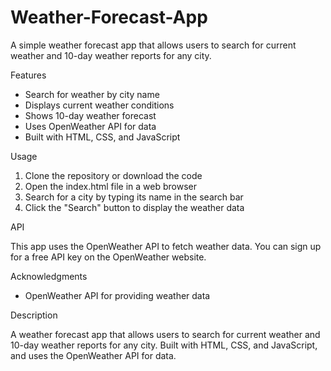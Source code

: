 # Weather-Forecast-App

A simple weather forecast app that allows users to search for current weather and 10-day weather reports for any city.

Features

- Search for weather by city name
- Displays current weather conditions
- Shows 10-day weather forecast
- Uses OpenWeather API for data
- Built with HTML, CSS, and JavaScript

Usage

1. Clone the repository or download the code
2. Open the index.html file in a web browser
3. Search for a city by typing its name in the search bar
4. Click the "Search" button to display the weather data

API

This app uses the OpenWeather API to fetch weather data. You can sign up for a free API key on the OpenWeather website.

Acknowledgments

- OpenWeather API for providing weather data

Description

A weather forecast app that allows users to search for current weather and 10-day weather reports for any city. Built with HTML, CSS, and JavaScript, and uses the OpenWeather API for data.
